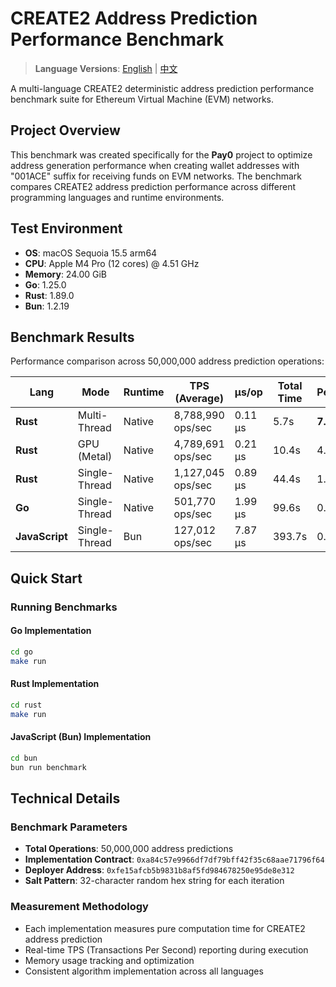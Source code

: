 # CREATE2 Address Prediction Performance Benchmark

> **Language Versions**: [English](README.md) | [中文](README_CN.md)

A multi-language CREATE2 deterministic address prediction performance benchmark suite for Ethereum Virtual Machine (EVM) networks.

## Project Overview

This benchmark was created specifically for the **Pay0** project to optimize address generation performance when creating wallet addresses with "001ACE" suffix for receiving funds on EVM networks. The benchmark compares CREATE2 address prediction performance across different programming languages and runtime environments.

## Test Environment

- **OS**: macOS Sequoia 15.5 arm64
- **CPU**: Apple M4 Pro (12 cores) @ 4.51 GHz
- **Memory**: 24.00 GiB
- **Go**: 1.25.0
- **Rust**: 1.89.0
- **Bun**: 1.2.19

## Benchmark Results

Performance comparison across 50,000,000 address prediction operations:

| Lang           | Mode          | Runtime | TPS (Average)     | μs/op   | Total Time | Performance |
| -------------- | ------------- | ------- | ----------------- | ------- | ---------- | ----------- |
| **Rust**       | Multi-Thread  | Native  | 8,788,990 ops/sec | 0.11 μs | 5.7s       | **7.79x**   |
| **Rust**       | GPU (Metal)   | Native  | 4,789,691 ops/sec | 0.21 μs | 10.4s      | 4.25x       |
| **Rust**       | Single-Thread | Native  | 1,127,045 ops/sec | 0.89 μs | 44.4s      | 1.00x       |
| **Go**         | Single-Thread | Native  | 501,770 ops/sec   | 1.99 μs | 99.6s      | 0.45x       |
| **JavaScript** | Single-Thread | Bun     | 127,012 ops/sec   | 7.87 μs | 393.7s     | 0.11x       |

## Quick Start

### Running Benchmarks

#### Go Implementation

```bash
cd go
make run
```

#### Rust Implementation

```bash
cd rust
make run
```

#### JavaScript (Bun) Implementation

```bash
cd bun
bun run benchmark
```

## Technical Details

### Benchmark Parameters

- **Total Operations**: 50,000,000 address predictions
- **Implementation Contract**: `0xa84c57e9966df7df79bff42f35c68aae71796f64`
- **Deployer Address**: `0xfe15afcb5b9831b8af5fd984678250e95de8e312`
- **Salt Pattern**: 32-character random hex string for each iteration

### Measurement Methodology

- Each implementation measures pure computation time for CREATE2 address prediction
- Real-time TPS (Transactions Per Second) reporting during execution
- Memory usage tracking and optimization
- Consistent algorithm implementation across all languages
